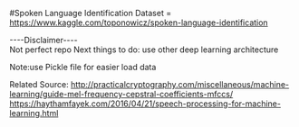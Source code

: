 #Spoken Language Identification
Dataset = https://www.kaggle.com/toponowicz/spoken-language-identification

----Disclaimer----
<br>
Not perfect repo
Next things to do: use other deep learning architecture

Note:use Pickle file for easier load data

Related Source:
http://practicalcryptography.com/miscellaneous/machine-learning/guide-mel-frequency-cepstral-coefficients-mfccs/
https://haythamfayek.com/2016/04/21/speech-processing-for-machine-learning.html